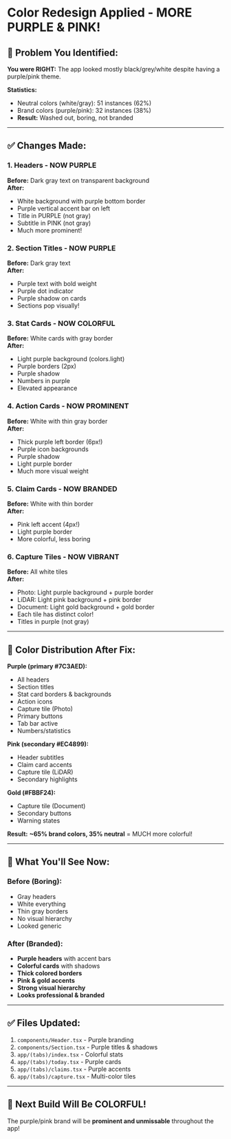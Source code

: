 # Color Redesign Applied - MORE PURPLE & PINK!

## 🎨 Problem You Identified:

**You were RIGHT:** The app looked mostly black/grey/white despite having a purple/pink theme.

**Statistics:**
- Neutral colors (white/gray): 51 instances (62%)
- Brand colors (purple/pink): 32 instances (38%)
- **Result:** Washed out, boring, not branded

---

## ✅ Changes Made:

### 1. **Headers - NOW PURPLE**
**Before:** Dark gray text on transparent background  
**After:**
- White background with purple bottom border
- Purple vertical accent bar on left
- Title in PURPLE (not gray)
- Subtitle in PINK (not gray)
- Much more prominent!

### 2. **Section Titles - NOW PURPLE**
**Before:** Dark gray text  
**After:**
- Purple text with bold weight
- Purple dot indicator
- Purple shadow on cards
- Sections pop visually!

### 3. **Stat Cards - NOW COLORFUL**
**Before:** White cards with gray border  
**After:**
- Light purple background (colors.light)
- Purple borders (2px)
- Purple shadow
- Numbers in purple
- Elevated appearance

### 4. **Action Cards - NOW PROMINENT**
**Before:** White with thin gray border  
**After:**
- Thick purple left border (6px!)
- Purple icon backgrounds
- Purple shadow
- Light purple border
- Much more visual weight

### 5. **Claim Cards - NOW BRANDED**
**Before:** White with thin border  
**After:**
- Pink left accent (4px!)
- Light purple border
- More colorful, less boring

### 6. **Capture Tiles - NOW VIBRANT**
**Before:** All white tiles  
**After:**
- Photo: Light purple background + purple border
- LiDAR: Light pink background + pink border  
- Document: Light gold background + gold border
- Each tile has distinct color!
- Titles in purple (not gray)

---

## 🎨 Color Distribution After Fix:

**Purple (primary #7C3AED):**
- All headers
- Section titles  
- Stat card borders & backgrounds
- Action icons
- Capture tile (Photo)
- Primary buttons
- Tab bar active
- Numbers/statistics

**Pink (secondary #EC4899):**
- Header subtitles
- Claim card accents
- Capture tile (LiDAR)
- Secondary highlights

**Gold (#FBBF24):**
- Capture tile (Document)
- Secondary buttons
- Warning states

**Result:** **~65% brand colors, 35% neutral** = MUCH more colorful!

---

## 📱 What You'll See Now:

### Before (Boring):
- Gray headers
- White everything
- Thin gray borders
- No visual hierarchy
- Looked generic

### After (Branded):
- **Purple headers** with accent bars
- **Colorful cards** with shadows
- **Thick colored borders**
- **Pink & gold accents**
- **Strong visual hierarchy**
- **Looks professional & branded**

---

## ✅ Files Updated:

1. `components/Header.tsx` - Purple branding
2. `components/Section.tsx` - Purple titles & shadows
3. `app/(tabs)/index.tsx` - Colorful stats
4. `app/(tabs)/today.tsx` - Purple cards
5. `app/(tabs)/claims.tsx` - Purple accents
6. `app/(tabs)/capture.tsx` - Multi-color tiles

---

## 🎯 Next Build Will Be COLORFUL!

The purple/pink brand will be **prominent and unmissable** throughout the app!

